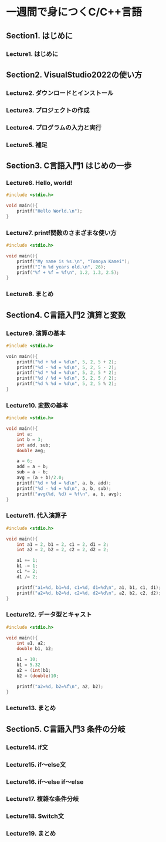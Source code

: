 # 一週間で身につくC/C++言語


## Section1. はじめに

### Lecture1. はじめに


## Section2. VisualStudio2022の使い方

### Lecture2. ダウンロードとインストール

### Lecture3. プロジェクトの作成

### Lecture4. プログラムの入力と実行

### Lecture5. 補足


## Section3. C言語入門1 はじめの一歩

### Lecture6. Hello, world!
```C
#include <stdio.h>

void main(){
    printf("Hello World.\n");
}
```

### Lecture7. printf関数のさまざまな使い方
```C
#include <stdio.h>

void main(){
    printf("My name is %s.\n", "Tomoya Kamei");
    printf("I'm %d years old.\n", 26);
    prinf("%f + %f = %f\n", 1.2, 1.3, 2.5);
}
```

### Lecture8. まとめ


## Section4. C言語入門2 演算と変数


### Lecture9. 演算の基本
```c
#include <stdio.h>

voin main(){
    printf("%d + %d = %d\n", 5, 2, 5 + 2);
    printf("%d - %d = %d\n", 5, 2, 5 - 2);
    printf("%d * %d = %d\n", 5, 2, 5 * 2);
    printf("%d / %d = %d\n", 5, 2, 5 / 2);
    printf("%d % %d = %d\n", 5, 2, 5 % 2);
}
```

### Lecture10. 変数の基本
```c
#include <stdio.h>

void main(){
    int a;
    int b = 3;
    int add, sub;
    double avg;

    a = 6;
    add = a + b;
    sub = a - b;
    avg = (a + b)/2.0;
    printf("%d + %d = %d\n", a, b, add);
    printf("%d - %d = %d\n", a, b, sub);
    printf("avg(%d, %d) = %f\n", a, b, avg);
}
```

### Lecture11. 代入演算子
```c
#include <stdio.h>

void main(){
    int a1 = 2, b1 = 2, c1 = 2, d1 = 2;
    int a2 = 2, b2 = 2, c2 = 2, d2 = 2;

    a1 += 1;
    b1 -= 1;
    c1 *= 2;
    d1 /= 2;

    printf("a1=%d, b1=%d, c1=%d, d1=%d\n", a1, b1, c1, d1);
    printf("a2=%d, b2=%d, c2=%d, d2=%d\n", a2, b2, c2, d2);
}
```

### Lecture12. データ型とキャスト
```c
#include <stdio.h>

void main(){
    int a1, a2;
    double b1, b2;

    a1 = 10;
    b1 = 5.32
    a2 = (int)b1;
    b2 = (double)10;

    printf("a2=%d, b2=%f\n", a2, b2);
}
```

### Lecture13. まとめ


## Section5. C言語入門3 条件の分岐

### Lecture14. if文

### Lecture15. if～else文

### Lecture16. if～else if～else

### Lecture17. 複雑な条件分岐

### Lecture18. Switch文

### Lecture19. まとめ